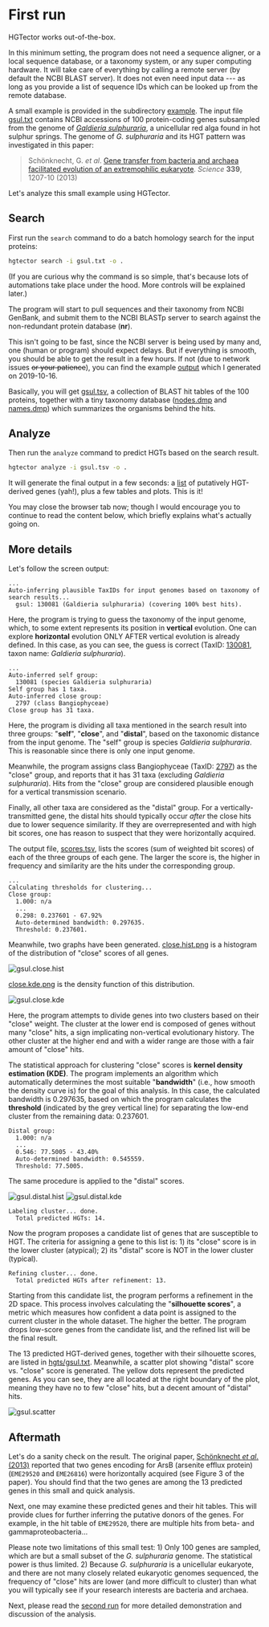 First run
=========

HGTector works out-of-the-box.

In this minimum setting, the program does not need a sequence aligner, or a local sequence database, or a taxonomy system, or any super computing hardware. It will take care of everything by calling a remote server (by default the NCBI BLAST server). It does not even need input data --- as long as you provide a list of sequence IDs which can be looked up from the remote database.

A small example is provided in the subdirectory [example](../example). The input file [gsul.txt](../example/gsul.txt) contains NCBI accessions of 100 protein-coding genes subsampled from the genome of [_Galdieria sulphuraria_](https://en.wikipedia.org/wiki/Galdieria_sulphuraria), a unicellular red alga found in hot sulphur springs. The genome of _G. sulphuraria_ and its HGT pattern was investigated in this paper:

> Schönknecht, G. _et al_. [Gene transfer from bacteria and archaea facilitated evolution of an extremophilic eukaryote](https://science.sciencemag.org/content/339/6124/1207.long). _Science_ **339**, 1207-10 (2013)

Let's analyze this small example using HGTector.


## Search

First run the `search` command to do a batch homology search for the input proteins:

```bash
hgtector search -i gsul.txt -o .
```

(If you are curious why the command is so simple, that's because lots of automations take place under the hood. More controls will be explained later.)

The program will start to pull sequences and their taxonomy from NCBI GenBank, and submit them to the NCBI BLASTp server to search against the non-redundant protein database (**nr**).

This isn't going to be fast, since the NCBI server is being used by many and, one (human or program) should expect delays. But if everything is smooth, you should be able to get the result in a few hours. If not (due to network issues ~~or your patience~~), you can find the example [output](../example/output) which I generated on 2019-10-16.

Basically, you will get [gsul.tsv](../example/output/gsul.tsv), a collection of BLAST hit tables of the 100 proteins, together with a tiny taxonomy database ([nodes.dmp](../example/output/nodes.dmp) and [names.dmp](../example/output/names.dmp)) which summarizes the organisms behind the hits.


## Analyze

Then run the `analyze` command to predict HGTs based on the search result.

```bash
hgtector analyze -i gsul.tsv -o .
```

It will generate the final output in a few seconds: a [list](../example/output/hgts/gsul.txt) of putatively HGT-derived genes (yah!), plus a few tables and plots. This is it!

You may close the browser tab now; though I would encourage you to continue to read the content below, which briefly explains what's actually going on.


## More details

Let's follow the screen output:

```
...
Auto-inferring plausible TaxIDs for input genomes based on taxonomy of search results...
  gsul: 130081 (Galdieria sulphuraria) (covering 100% best hits).
```

Here, the program is trying to guess the taxonomy of the input genome, which, to some extent represents its position in **vertical** evolution. One can explore **horizontal** evolution ONLY AFTER vertical evolution is already defined. In this case, as you can see, the guess is correct (TaxID: [130081](https://www.ncbi.nlm.nih.gov/Taxonomy/Browser/wwwtax.cgi?mode=Info&id=130081), taxon name: _Galdieria sulphuraria_).

```
...
Auto-inferred self group:
  130081 (species Galdieria sulphuraria)
Self group has 1 taxa.
Auto-inferred close group:
  2797 (class Bangiophyceae)
Close group has 31 taxa.
```

Here, the program is dividing all taxa mentioned in the search result into three groups: "**self**", "**close**", and "**distal**", based on the taxonomic distance from the input genome. The "self" group is species _Galdieria sulphuraria_. This is reasonable since there is only one input genome.

Meanwhile, the program assigns class Bangiophyceae (TaxID: [2797](https://www.ncbi.nlm.nih.gov/Taxonomy/Browser/wwwtax.cgi?mode=Info&id=2797)) as the "close" group, and reports that it has 31 taxa (excluding _Galdieria sulphuraria_). Hits from the "close" group are considered plausible enough for a vertical transmission scenario.

Finally, all other taxa are considered as the "distal" group. For a vertically-transmitted gene, the distal hits should typically occur _after_ the close hits due to lower sequence similarity. If they are overrepresented and with high bit scores, one has reason to suspect that they were horizontally acquired.

The output file, [scores.tsv](../example/output/scores.tsv), lists the scores (sum of weighted bit scores) of each of the three groups of each gene. The larger the score is, the higher in frequency and similarity are the hits under the corresponding group.

```
...
Calculating thresholds for clustering...
Close group:
  1.000: n/a
  ...
  0.298: 0.237601 - 67.92%
  Auto-determined bandwidth: 0.297635.
  Threshold: 0.237601.
```

Meanwhile, two graphs have been generated. [close.hist.png](../example/output/close.hist.png) is a histogram of the distribution of "close" scores of all genes.

![gsul.close.hist](../example/output/close.hist.png "Close score histogram")

[close.kde.png](../example/output/close.kde.png) is the density function of this distribution.

![gsul.close.kde](../example/output/close.kde.png "Close score density plot")

Here, the program attempts to divide genes into two clusters based on their "close" weight. The cluster at the lower end is composed of genes without many "close" hits, a sign implicating non-vertical evolutionary history. The other cluster at the higher end and with a wider range are those with a fair amount of "close" hits. 

The statistical approach for clustering "close" scores is **kernel density estimation (KDE)**. The program implements an algorithm which automatically determines the most suitable "**bandwidth**" (i.e., how smooth the density curve is) for the goal of this analysis. In this case, the calculated bandwidth is 0.297635, based on which the program calculates the **threshold** (indicated by the grey vertical line) for separating the low-end cluster from the remaining data: 0.237601.

```
Distal group:
  1.000: n/a
  ...
  0.546: 77.5005 - 43.40%
  Auto-determined bandwidth: 0.545559.
  Threshold: 77.5005.
```

The same procedure is applied to the "distal" scores.

![gsul.distal.hist](../example/output/distal.hist.png "Distal score histogram")
![gsul.distal.kde](../example/output/distal.kde.png "Distal score density plot")

```
Labeling cluster... done.
  Total predicted HGTs: 14.
```

Now the program proposes a candidate list of genes that are susceptible to HGT. The criteria for assigning a gene to this list is: 1) its "close" score is in the lower cluster (atypical); 2) its "distal" score is NOT in the lower cluster (typical).

```
Refining cluster... done.
  Total predicted HGTs after refinement: 13.
```

Starting from this candidate list, the program performs a refinement in the 2D space. This process involves calculating the "**silhouette scores**", a metric which measures how confident a data point is assigned to the current cluster in the whole dataset. The higher the better. The program drops low-score genes from the candidate list, and the refined list will be the final result.

The 13 predicted HGT-derived genes, together with their silhouette scores, are listed in [hgts/gsul.txt](../example/output/hgts/gsul.txt). Meanwhile, a scatter plot showing "distal" score vs. "close" score is generated. The yellow dots represent the predicted genes. As you can see, they are all located at the right boundary of the plot, meaning they have no to few "close" hits, but a decent amount of "distal" hits.

![gsul.scatter](../example/output/scatter.png "Distal vs. close scatter plot")

## Aftermath

Let's do a sanity check on the result. The original paper, [Schönknecht _et al_. (2013)](https://science.sciencemag.org/content/339/6124/1207.long) reported that two genes encoding for ArsB (arsenite efflux protein) (`EME29520` and `EME26816`) were horizontally acquired (see Figure 3 of the paper). You should find that the two genes are among the 13 predicted genes in this small and quick analysis.

Next, one may examine these predicted genes and their hit tables. This will provide clues for further inferring the putative donors of the genes. For example, in the hit table of `EME29520`, there are multiple hits from beta- and gammaproteobacteria...

Please note two limitations of this small test: 1) Only 100 genes are sampled, which are but a small subset of the _G. sulphuraria_ genome. The statistical power is thus limited. 2) Because _G. sulphuraria_ is a unicellular eukaryote, and there are not many closely related eukaryotic genomes sequenced, the frequency of "close" hits are lower (and more difficult to cluster) than what you will typically see if your research interests are bacteria and archaea.

Next, please read the [second run](2ndrun.md) for more detailed demonstration and discussion of the analysis.
